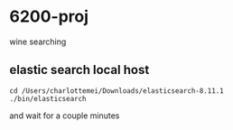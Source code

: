 # 6200-proj
wine searching

## elastic search local host
```
cd /Users/charlottemei/Downloads/elasticsearch-8.11.1
./bin/elasticsearch
```
and wait for a couple minutes

